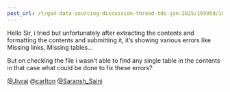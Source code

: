 ```yaml
---
post_url: /t/ga4-data-sourcing-discussion-thread-tds-jan-2025/165959/107
---
```

Hello Sir, i tried but unfortunately after extracting the contents and formatting the contents and submitting it, it’s showing various errors like Missing links, Missing tables…

But on checking the file i wasn’t able to find any single table in the contents in that case what could be done to fix these errors?

[@Jivraj](/u/jivraj) [@carlton](/u/carlton) [@Saransh\_Saini](/u/saransh_saini)